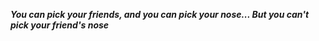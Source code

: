 _**You can pick your friends, and you can pick your nose... But you can't pick your friend's nose**_


